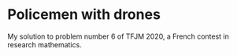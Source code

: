 # Policemen with drones

My solution to problem number 6 of TFJM 2020, a French contest in research mathematics.
